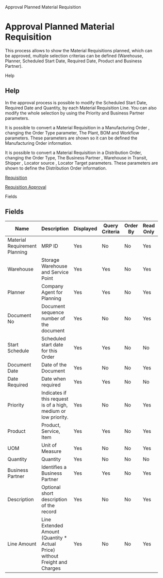 
Approval Planned Material Requisition
# Approval Planned Material Requisition


This process allows to show the Material Requisitions planned,  which can be approved, multiple selection criterias can be defined (Warehouse, Planner, Scheduled Start Date, Required Date, Product and Business Partner).

Help
## Help


In the approval process is possible to modify the Scheduled Start Date, Required Date and  Quantity,  by each Material Requisition Line. You can also modify the whole selection by using the Priority and Business Partner parameters.


It is possible to convert a Material Requisition in  a Manufacturing Order , changing the Order Type parameter, The Plant, BOM and Workflow parameters. These parameters are shown so it can be defined the Manufacturing Order information.

It is possible to convert a Material Requisition in a Distribution Order, changing the Order Type, The Business Partner , Warehouse in Transit, Shipper ,  Locator source , Locator Target  parameters. These parameters are shown to define the Distribution Order information.


[Requisition](../../window-requisition.md)

[Requisition Approval](../../process-mrp_requisition_approval.md)

Fields
## Fields




Name                          | Description                                                                | Displayed | Query Criteria | Order By | Read Only | Mandatory
----------------------------- | -------------------------------------------------------------------------- | --------- | -------------- | -------- | --------- | ---------
Material Requirement Planning | MRP ID                                                                     | Yes       | No             | No       | Yes       | Yes      
Warehouse                     | Storage Warehouse and Service Point                                        | Yes       | Yes            | No       | Yes       | No       
Planner                       | Company Agent for Planning                                                 | Yes       | Yes            | No       | Yes       | No       
Document No                   | Document sequence number of the document                                   | Yes       | No             | No       | Yes       | Yes      
Start Schedule                | Scheduled start date for this Order                                        | Yes       | Yes            | No       | No        | No       
Document Date                 | Date of the Document                                                       | Yes       | No             | No       | Yes       | No       
Date Required                 | Date when required                                                         | Yes       | Yes            | No       | No        | No       
Priority                      | Indicates if this request is of a high, medium or low priority.            | Yes       | No             | No       | Yes       | Yes      
Product                       | Product, Service, Item                                                     | Yes       | Yes            | No       | Yes       | No       
UOM                           | Unit of Measure                                                            | Yes       | No             | No       | Yes       | Yes      
Quantity                      | Quantity                                                                   | Yes       | No             | No       | No        | Yes      
Business Partner              | Identifies a Business Partner                                              | Yes       | Yes            | No       | Yes       | No       
Description                   | Optional short description of the record                                   | Yes       | No             | No       | Yes       | Yes      
Line Amount                   | Line Extended Amount (Quantity * Actual Price) without Freight and Charges | Yes       | No             | No       | Yes       | Yes      
